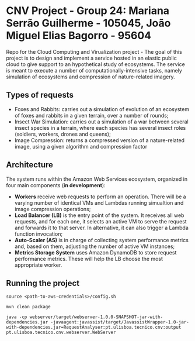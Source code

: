 # CNV Project - Group 24: Mariana Serrão Guilherme - 105045, João Miguel Elias Bagorro - 	95604

Repo for the Cloud Computing and Virualization project - The goal of this project is to design and implement a service hosted in an elastic public cloud to give support to an hypothetical study of ecosystems. The service is meant to execute a number of computationally-intensive tasks, namely simulation of ecosystems and compression of nature-related imagery. 

## Types of requests

- Foxes and Rabbits: carries out a simulation of evolution of an ecosystem of foxes and rabbits in a given terrain, over a number of rounds;
- Insect War Simulation: carries out a simulation of a war between several insect species in a terrain, where each species has several insect roles (soldiers, workers, drones and queens);
- Image Compression: returns a compressed version of a nature-related image, using a given algorithm and compression factor

## Architecture

The system runs within the Amazon Web Services ecosystem, organized in four main components (**in development**):

- **Workers** receive web requests to perform an operation. There will be a varying number of identical VMs and Lambdas running simualtion and image compression operations;
- **Load Balancer (LB)** is the entry point of the system. It receives all web requests, and for each one, it selects an active VM to serve the request and forwards it to that server. In alternative, it can also trigger a Lambda function invocation;
- **Auto-Scaler (AS)** is in charge of collecting system performance metrics and, based on them, adjusting the number of active VM instances;
- **Metrics Storage System** uses Amazon DynamoDB to store request performance metrics. These will help the LB choose the most appropriate worker.

## Running the project

```
source <path-to-aws-credentials>/config.sh
```

```
mvn clean package
```

```
java -cp webserver/target/webserver-1.0.0-SNAPSHOT-jar-with-dependencies.jar -javaagent:javassist/target/JavassistWrapper-1.0-jar-with-dependencies.jar=RequestAnalyser:pt.ulisboa.tecnico.cnv:output pt.ulisboa.tecnico.cnv.webserver.WebServer
```